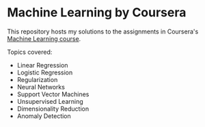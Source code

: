 # Machine Learning by Coursera

This repository hosts my solutions to the assignments in Coursera's [Machine Learning course](https://www.coursera.org/learn/machine-learning).

Topics covered:
* Linear Regression
* Logistic Regression
* Regularization
* Neural Networks
* Support Vector Machines
* Unsupervised Learning
* Dimensionality Reduction
* Anomaly Detection
